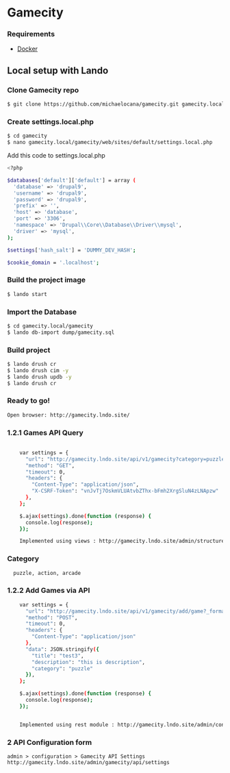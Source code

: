 # Gamecity

### Requirements
* [Docker](https://docs.docker.com/engine/installation/)

## Local setup with Lando

### Clone Gamecity repo
``` sh
$ git clone https://github.com/michaelocana/gamecity.git gamecity.local
```
### Create settings.local.php
``` sh
$ cd gamecity
$ nano gamecity.local/gamecity/web/sites/default/settings.local.php
```
Add this code to settings.local.php
``` sh
<?php

$databases['default']['default'] = array (
  'database' => 'drupal9',
  'username' => 'drupal9',
  'password' => 'drupal9',
  'prefix' => '',
  'host' => 'database',
  'port' => '3306',
  'namespace' => 'Drupal\\Core\\Database\\Driver\\mysql',
  'driver' => 'mysql',
);

$settings['hash_salt'] = 'DUMMY_DEV_HASH';

$cookie_domain = '.localhost';
```
### Build the project image
``` sh
$ lando start
```
### Import the Database
``` sh
$ cd gamecity.local/gamecity
$ lando db-import dump/gamecity.sql
```
### Build project
``` sh
$ lando drush cr
$ lando drush cim -y
$ lando drush updb -y
$ lando drush cr 
```
### Ready to go!
``` sh
Open browser: http://gamecity.lndo.site/
```

### 1.2.1 Games API Query
``` sh

	var settings = {
	  "url": "http://gamecity.lndo.site/api/v1/gamecity?category=puzzle",
	  "method": "GET",
	  "timeout": 0,
	  "headers": {
	    "Content-Type": "application/json",
	    "X-CSRF-Token": "vnJvTj7OskmVLUAtvbZThx-bFmh2XrgSluN4zLNApzw"
	  },
	};

	$.ajax(settings).done(function (response) {
	  console.log(response);
	});

	Implemented using views : http://gamecity.lndo.site/admin/structure/views/view/gamecity
```

### Category
``` sh
  puzzle, action, arcade
```

### 1.2.2 Add Games via API
``` sh
	var settings = {
	  "url": "http://gamecity.lndo.site/api/v1/gamecity/add/game?_format=json",
	  "method": "POST",
	  "timeout": 0,
	  "headers": {
	    "Content-Type": "application/json"
	  },
	  "data": JSON.stringify({
	    "title": "test3",
	    "description": "this is description",
	    "category": "puzzle"
	  }),
	};

	$.ajax(settings).done(function (response) {
	  console.log(response);
	});


	Implemented using rest module : http://gamecity.lndo.site/admin/config/services/rest/resource/api_gamecity_add/edit and resource custom module.
```

### 2 API Configuration form
```
admin > configuration > Gamecity API Settings
http://gamecity.lndo.site/admin/gamecity/api/settings
```
